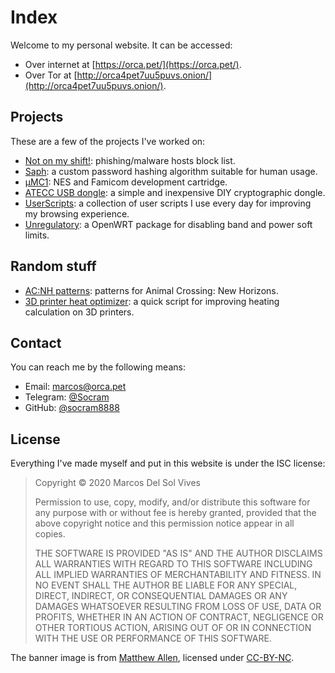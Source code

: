 ---
---

Index
=====

Welcome to my personal website. It can be accessed:

 - Over internet at [https://orca.pet/](https://orca.pet/).
 - Over Tor at [http://orca4pet7uu5puvs.onion/](http://orca4pet7uu5puvs.onion/).

Projects
--------

These are a few of the projects I've worked on:

* [Not on my shift!](notonmyshift/): phishing/malware hosts block list.
* [Saph](saph/): a custom password hashing algorithm suitable for human usage.
* [μMC1](micromc1/): NES and Famicom development cartridge.
* [ATECC USB dongle](ateccusb/): a simple and inexpensive DIY cryptographic dongle.
* [UserScripts](userscripts/): a collection of user scripts I use every day for improving my browsing experience.
* [Unregulatory](unregulatory/): a OpenWRT package for disabling band and power soft limits.

Random stuff
------------

* [AC:NH patterns](acnh-patterns/): patterns for Animal Crossing: New Horizons.
* [3D printer heat optimizer](fastheat/): a quick script for improving heating calculation on 3D printers.

Contact
-------

You can reach me by the following means:

 * Email: [marcos@orca.pet](mailto:marcos@orca.pet)
 * Telegram: [@Socram](https://t.me/Socram)
 * GitHub: [@socram8888](https://github.com/socram8888)

License
-------

Everything I've made myself and put in this website is under the ISC license:

> Copyright © 2020 Marcos Del Sol Vives
>
> Permission to use, copy, modify, and/or distribute this software for any purpose with or without fee is hereby granted, provided that the above copyright notice and this permission notice appear in all copies.
>
> THE SOFTWARE IS PROVIDED "AS IS" AND THE AUTHOR DISCLAIMS ALL WARRANTIES WITH REGARD TO THIS SOFTWARE INCLUDING ALL IMPLIED WARRANTIES OF MERCHANTABILITY AND FITNESS. IN NO EVENT SHALL THE AUTHOR BE LIABLE FOR ANY SPECIAL, DIRECT, INDIRECT, OR CONSEQUENTIAL DAMAGES OR ANY DAMAGES WHATSOEVER RESULTING FROM LOSS OF USE, DATA OR PROFITS, WHETHER IN AN ACTION OF CONTRACT, NEGLIGENCE OR OTHER TORTIOUS ACTION, ARISING OUT OF OR IN CONNECTION WITH THE USE OR PERFORMANCE OF THIS SOFTWARE.

The banner image is from [Matthew Allen](https://www.flickr.com/photos/mattallen89/14105305982/), licensed under [CC-BY-NC](https://creativecommons.org/licenses/by-nc/2.0/).
